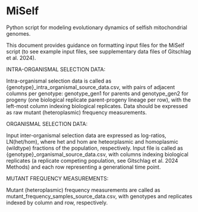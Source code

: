 # MiSelf
Python script for modeling evolutionary dynamics of selfish mitochondrial genomes.

This document provides guidance on formatting input files for the MiSelf script (to see example input files, see supplementary data files of Gitschlag et al. 2024).

INTRA-ORGANISMAL SELECTION DATA:

Intra-organismal selection data is called as {genotype}_intra_organismal_source_data.csv, with pairs of adjacent columns per genotype: genotype_gen1 for parents and genotype_gen2 for progeny (one biological replicate parent-progeny lineage per row), with the left-most column indexing biological replicates. Data should be expressed as raw mutant (heteroplasmic) frequency measurements.

ORGANISMAL SELECTION DATA:

Input inter-organismal selection data are expressed as log-ratios, LN(het/hom), where het and hom are heteorplasmic and homoplasmic (wildtype) fractions of the population, respectively. Input file is called as {genotype}_organismal_source_data.csv, with columns indexing biological replicates (a replicate competing population, see Gitschlag et al. 2024 Methods) and each row representing a generational time point.

MUTANT FREQUENCY MEASUREMENTS:

Mutant (heteroplasmic) frequency measurements are called as mutant_frequency_samples_source_data.csv, with genotypes and replicates indexed by column and row, respectively.
